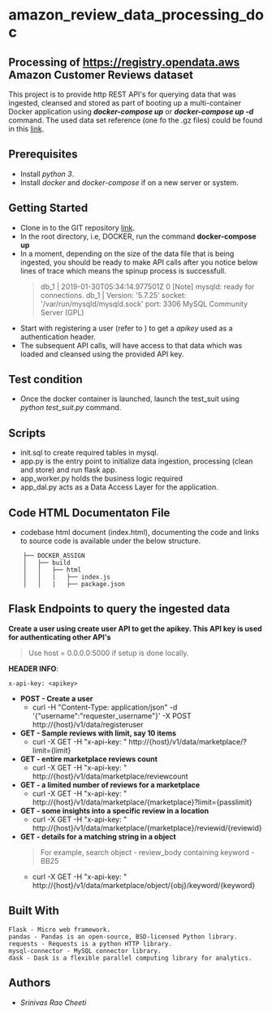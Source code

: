 # amazon_review_data_processing_doc

## Processing of https://registry.opendata.aws Amazon Customer Reviews dataset
This project is to provide http REST API's for querying data that was ingested, cleansed and stored as part 
of booting up a  multi-container Docker application using **_docker-compose up_** or **_docker-compose up -d_** command. 
The used data set reference (one fo the .gz files) could be found in this [link](https://s3.amazonaws.com/amazon-reviews-pds/tsv/index.txt).

## Prerequisites
* Install _python 3_.
* Install _docker_ and _docker-compose_ if on a new server or system.


## Getting Started
* Clone in to the GIT repository [link](https://github.com/srinivascheeti1/amazon_review_data_processing.git).
* In the root directory, i.e, DOCKER, run the command **docker-compose up**
* In a moment, depending on the size of the data file that is being ingested, you should be ready 
  to make API calls after you notice below lines of trace which means the spinup process is successfull.
    > db_1   | 2019-01-30T05:34:14.977501Z 0 [Note] mysqld: ready for connections.
    > db_1   | Version: '5.7.25'  socket: '/var/run/mysqld/mysqld.sock'  port: 3306  MySQL Community Server (GPL)
* Start with registering a user (refer to ) to get a _apikey_ used as a authentication header.
* The subsequent API calls, will have access to that data which was loaded and cleansed using the provided API key.

## Test condition
* Once the docker container is launched, launch the test_suit using _python test_suit.py_ command.

## Scripts
* init.sql to create required tables in mysql.
* app.py is the entry point to initialize data ingestion, processing (clean and store) and run flask app.
* app_worker.py holds the business logic required
* app_dal.py acts as a Data Access Layer for the application.

## Code HTML Documentaton File
* codebase html document (index.html), documenting the code and links to source code is available under the below structure.
```
    ├── DOCKER_ASSIGN
    │   ├── build
    │   │   ├── html
    │   │   |   ├── index.js
    │   │   |   ├── package.json
```


## Flask Endpoints to query the ingested data 
**Create a user using create user API to get the apikey. This API key is used for authenticating other API's**
 > Use host = 0.0.0.0:5000 if setup is done locally.


**HEADER INFO**:
```
x-api-key: <apikey>
```
* **POST - Create a user**
    * curl  -H "Content-Type: application/json" -d '{"username":"requester_username"}' -X POST http://{host}/v1/data/registeruser
* **GET - Sample reviews with limit, say 10 items**
    * curl -X GET -H "x-api-key: <apikey>" http://{host}/v1/data/marketplace/<marketplace>?limit={limit}
* **GET - entire marketplace reviews count**
    * curl -X GET -H "x-api-key: <apikey>" http://{host}/v1/data/marketplace/reviewcount
* **GET - a limited number of reviews for a marketplace**
    * curl -X GET -H "x-api-key: <apikey>" http://{host}/v1/data/marketplace/{marketplace}?limit={passlimit}
* **GET - some insights into a specific review in a location**
    * curl -X GET -H "x-api-key: <apikey>" http://{host}/v1/data/marketplace/{marketplace}/reviewid/{reviewid}
* **GET - details for a matching string in a object**
    > For example, search object - review_body containing keyword - BB25
    * curl -X GET -H "x-api-key: <apikey>" http://{host}/v1/data/marketplace/object/{obj}/keyword/{keyword}
    

## Built With
```
Flask - Micro web framework.
pandas - Pandas is an open-source, BSD-licensed Python library.
requests - Requests is a python HTTP library.
mysql-connector - MySQL connector library.
dask - Dask is a flexible parallel computing library for analytics.

```

## Authors
* _Srinivas Rao Cheeti_
